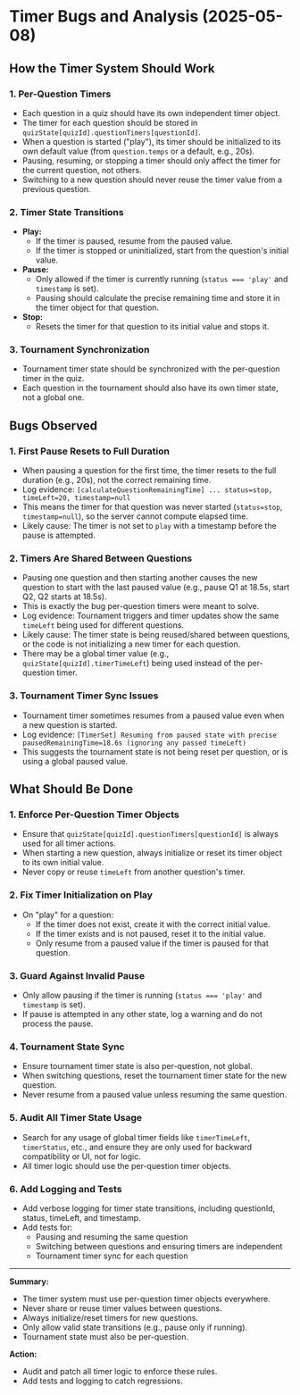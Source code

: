 # Timer Bugs and Analysis (2025-05-08)

## How the Timer System Should Work

### 1. Per-Question Timers
- Each question in a quiz should have its own independent timer object.
- The timer for each question should be stored in `quizState[quizId].questionTimers[questionId]`.
- When a question is started ("play"), its timer should be initialized to its own default value (from `question.temps` or a default, e.g., 20s).
- Pausing, resuming, or stopping a timer should only affect the timer for the current question, not others.
- Switching to a new question should never reuse the timer value from a previous question.

### 2. Timer State Transitions
- **Play:**
  - If the timer is paused, resume from the paused value.
  - If the timer is stopped or uninitialized, start from the question's initial value.
- **Pause:**
  - Only allowed if the timer is currently running (`status === 'play'` and `timestamp` is set).
  - Pausing should calculate the precise remaining time and store it in the timer object for that question.
- **Stop:**
  - Resets the timer for that question to its initial value and stops it.

### 3. Tournament Synchronization
- Tournament timer state should be synchronized with the per-question timer in the quiz.
- Each question in the tournament should also have its own timer state, not a global one.

## Bugs Observed

### 1. First Pause Resets to Full Duration
- When pausing a question for the first time, the timer resets to the full duration (e.g., 20s), not the correct remaining time.
- Log evidence: `[calculateQuestionRemainingTime] ... status=stop, timeLeft=20, timestamp=null`
- This means the timer for that question was never started (`status=stop`, `timestamp=null`), so the server cannot compute elapsed time.
- Likely cause: The timer is not set to `play` with a timestamp before the pause is attempted.

### 2. Timers Are Shared Between Questions
- Pausing one question and then starting another causes the new question to start with the last paused value (e.g., pause Q1 at 18.5s, start Q2, Q2 starts at 18.5s).
- This is exactly the bug per-question timers were meant to solve.
- Log evidence: Tournament triggers and timer updates show the same `timeLeft` being used for different questions.
- Likely cause: The timer state is being reused/shared between questions, or the code is not initializing a new timer for each question.
- There may be a global timer value (e.g., `quizState[quizId].timerTimeLeft`) being used instead of the per-question timer.

### 3. Tournament Timer Sync Issues
- Tournament timer sometimes resumes from a paused value even when a new question is started.
- Log evidence: `[TimerSet] Resuming from paused state with precise pausedRemainingTime=18.6s (ignoring any passed timeLeft)`
- This suggests the tournament state is not being reset per question, or is using a global paused value.

## What Should Be Done

### 1. Enforce Per-Question Timer Objects
- Ensure that `quizState[quizId].questionTimers[questionId]` is always used for all timer actions.
- When starting a new question, always initialize or reset its timer object to its own initial value.
- Never copy or reuse `timeLeft` from another question's timer.

### 2. Fix Timer Initialization on Play
- On "play" for a question:
  - If the timer does not exist, create it with the correct initial value.
  - If the timer exists and is not paused, reset it to the initial value.
  - Only resume from a paused value if the timer is paused for that question.

### 3. Guard Against Invalid Pause
- Only allow pausing if the timer is running (`status === 'play'` and `timestamp` is set).
- If pause is attempted in any other state, log a warning and do not process the pause.

### 4. Tournament State Sync
- Ensure tournament timer state is also per-question, not global.
- When switching questions, reset the tournament timer state for the new question.
- Never resume from a paused value unless resuming the same question.

### 5. Audit All Timer State Usage
- Search for any usage of global timer fields like `timerTimeLeft`, `timerStatus`, etc., and ensure they are only used for backward compatibility or UI, not for logic.
- All timer logic should use the per-question timer objects.

### 6. Add Logging and Tests
- Add verbose logging for timer state transitions, including questionId, status, timeLeft, and timestamp.
- Add tests for:
  - Pausing and resuming the same question
  - Switching between questions and ensuring timers are independent
  - Tournament timer sync for each question

---

**Summary:**
- The timer system must use per-question timer objects everywhere.
- Never share or reuse timer values between questions.
- Always initialize/reset timers for new questions.
- Only allow valid state transitions (e.g., pause only if running).
- Tournament state must also be per-question.

**Action:**
- Audit and patch all timer logic to enforce these rules.
- Add tests and logging to catch regressions.
